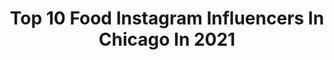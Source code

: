 ---
title: Top 10 Food Instagram Influencers In Chicago In 2021
description: >-
  Find top food Instagram influencers in Chicago in 2021. Most popular hashtags: #chicago #food #newyork.
platform: Instagram
hits: 172
text_top: See the most popular Instagram accounts on inBeat.
text_bottom: Our database has 172 Instagram influencers like this in Chicago, United States for you to contact.
profiles:
  - username: "sdkmakeup"
    fullname: >-
      Sameen Khan
    bio: >-
      Chicago makeup artist. MakeupbyMario Certified. Email: sdkmakeup@gmail.com for bookings😊 SnapChat: Sameen.dar
    location: "United States"
    followers: 21857
    engagement: 184
    commentsToLikes: 0.075189
    id: ck0w21pt7m7lc0i19vtc838af
    verified: false
    hashtags: "#colourpopcosmetics, #thepakistanibride, #dulhaanddulhan, #weddinginspo"
  - username: "lettherebefood_"
    fullname: >-
      Let There Be Food_ | Chicago
    bio: >-
      📍CHICAGO 📲 #YelpElite @yelpchicago ✉️ lettherebefoodchi@gmail.com #️⃣: lettherebefood_
    location: "United States"
    followers: 5522
    engagement: 476
    commentsToLikes: 0.296129
    id: ckaornqyfo1hi0i78xhtxgo7f
    verified: false
    hashtags: "#sponsored, #oakbrookcenter, #bettertogether, #nationalcoffeeday"
  - username: "bestdatefood"
    fullname: >-
      Best Date Food | Chicago
    bio: >-
      #BestDateFood 📍 Chicago, IL 📩 BestDateFood@gmail.com
    location: "United States"
    followers: 29944
    engagement: 336
    commentsToLikes: 0.062954
    id: ck5hlraaykpnr0i116t65d99k
    verified: false
    hashtags: "#wickerpark, #chicagofall, #chigram, #chicagobucketlist"
  - username: "likefoodchicago"
    fullname: >-
      Like Food Chicago
    bio: >-
      🤤 We’re all about food 24/7 - 365! 📍 Chicago 🔌 Founder: @FeastBobo 🖼 Hashtag #LikeFoodChicago
    location: "United States"
    followers: 128925
    engagement: 210
    commentsToLikes: 0.009580
    id: ck5zjfmt2hi2d0i14zhet6y7i
    verified: false
    hashtags: "#vegan, #likefoodchicago, #likefoodchicaho, #tacotuesday"
  - username: "chicago.wine.dude"
    fullname: >-
      Nick
    bio: >-
      Wine Food Trips Chicagowinedude@gmail.com
    location: "United States"
    followers: 41939
    engagement: 352
    commentsToLikes: 0.045844
    id: ckaow43487c4u0i785cmvnwgb
    verified: false
    hashtags: "#itsfromnapa, #thisisournapa, #grahambeckpartner"
  - username: "fabsoopark"
    fullname: >-
      Chicago Food & Travel
    bio: >-
      📕: author of “chicago food crawls” 🍣: @fabfoodchicago ✈️: @fabfoodtravels 👧🏻: @fabfoodbaby 🏆: @zagat top💯iger 📍: chicago 💌soo@fabfoodchicago.com
    location: "United States"
    followers: 38510
    engagement: 114
    commentsToLikes: 0.040859
    id: ck0w3iuzbtn160i199zlvm9qx
    verified: false
    hashtags: "#quarantinelife, #dailypizza, #fabfoodbaby, #fabfoodchicago"
  - username: "312food"
    fullname: >-
      Chicago Food Blogger • 312food
    bio: >-
      💗 Chicago food & fun!! 🙋🏻‍♀️ 𝚋𝚢 𝙴𝚛𝚒𝚗 𝙱𝚢𝚛𝚗𝚎 💌 312food@gmail.com 💥 Chicago food & travel guides ↙️↙️
    location: "United States"
    followers: 109914
    engagement: 134
    commentsToLikes: 0.037378
    id: ck5zjfr9thicd0i14509zhc7z
    verified: false
    hashtags: "#marianospartner, #homeruninnpartner, #stayhomesavelives, #flattenthecurvechi"
  - username: "best.texas"
    fullname: >-
      📿TEXAS📿
    bio: >-
      🌇Best people Texas 📸Send your fotos in Direct 📌Mark us on your foto🏞 #besttexas
    location: "United States"
    followers: 41065
    engagement: 290
    commentsToLikes: 0.007429
    id: ck9wfuyrnqltp0j78upy04gjz
    verified: false
    hashtags: "#style, #america, #newyorkphoto, #boston"
  - username: "chicagofoodgoals"
    fullname: >-
      CHICAGO FOOD GOALS
    bio: >-
      Foodies Unite! ✊ Tag #CHICAGOFOODGOALS to be featured! ✉️: chicagofoodgoals@gmail.com
    location: "United States"
    followers: 33592
    engagement: 231
    commentsToLikes: 0.074340
    id: ck5zneeyyoaxi0i14i27pz6rx
    verified: false
    hashtags: "#breakfastclub, #foodlovers, #foodgram, #dessert"
  - username: "top.newyork"
    fullname: >-
      🇺🇸New York🇺🇸
    bio: >-
      🌇Best people NY 📸Send your fotos in Direct 📌Mark us on your foto🏞 #topnewyork
    location: "United States"
    followers: 42057
    engagement: 221
    commentsToLikes: 0.014362
    id: ck9weibgnkefb0j78iosqzv22
    verified: false
    hashtags: ""
---